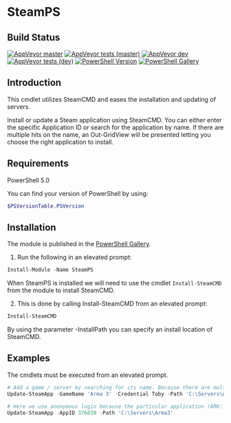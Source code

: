 ﻿# SteamPS

## Build Status

[![AppVeyor master](https://img.shields.io/appveyor/ci/hjorslev/SteamPS/master?label=MASTER&logo=appveyor&style=for-the-badge)](https://ci.appveyor.com/project/hjorslev/steamps)
[![AppVeyor tests (master)](https://img.shields.io/appveyor/tests/hjorslev/SteamPS/master?label=MASTER&logo=appveyor&style=for-the-badge)](https://ci.appveyor.com/project/hjorslev/steamps/build/tests)
[![AppVeyor dev](https://img.shields.io/appveyor/ci/hjorslev/SteamPS/DEV?label=DEV&logo=appveyor&style=for-the-badge)](https://ci.appveyor.com/project/hjorslev/steamps)
[![AppVeyor tests (dev)](https://img.shields.io/appveyor/tests/hjorslev/SteamPS/dev?label=DEV&logo=appveyor&style=for-the-badge)](https://ci.appveyor.com/project/hjorslev/steamps/build/tests)
[![PowerShell Version](https://img.shields.io/powershellgallery/v/SteamPS.svg?style=for-the-badge&logo=PowerShell)](https://www.powershellgallery.com/packages/SteamPS)
[![PowerShell Gallery](https://img.shields.io/powershellgallery/dt/SteamPS?style=for-the-badge)](https://www.powershellgallery.com/packages/SteamPS)

## Introduction

This cmdlet utilizes SteamCMD and eases the installation and updating of servers.

Install or update a Steam application using SteamCMD.
You can either enter the specific Application ID or search for the application
by name. If there are multiple hits on the name, an Out-GridView will be presented
letting you choose the right application to install.

## Requirements

PowerShell 5.0

You can find your version of PowerShell by using:

```powershell
$PSVersionTable.PSVersion
```

## Installation

The module is published in the [PowerShell Gallery](https://www.powershellgallery.com/packages/SteamPS).

1. Run the following in an elevated prompt:

```powershell
Install-Module -Name SteamPS
```

When SteamPS is installed we will need to use the cmdlet `Install-SteamCMD` from
the module to install SteamCMD.

2. This is done by calling Install-SteamCMD from an elevated prompt:

```powershell
Install-SteamCMD
```

By using the parameter -InstallPath you can specify an install location of SteamCMD.

## Examples

The cmdlets must be executed from an elevated prompt.

```powershell
# Add a game / server by searching for its name. Because there are multiple hits when searching for Arma 3, the user will be promoted to select the right application.
Update-SteamApp -GameName 'Arma 3' -Credential Toby -Path 'C:\Servers\Arma3'

# Here we use anonymous login because the particular application (ARK: Survival Evolved Dedicated Server) doesn't require login.
Update-SteamApp -AppID 376030 -Path 'C:\Servers\Arma3'
```
